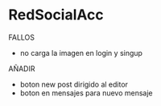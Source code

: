 # RedSocialAcc

FALLOS

- no carga la imagen en login y singup



AÑADIR

- boton new post dirigido al editor
- boton en mensajes para nuevo mensaje
